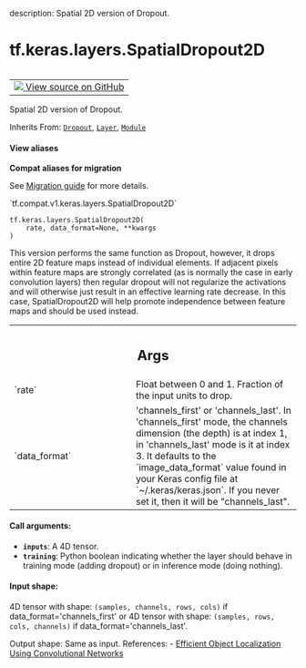 description: Spatial 2D version of Dropout.

<div itemscope itemtype="http://developers.google.com/ReferenceObject">
<meta itemprop="name" content="tf.keras.layers.SpatialDropout2D" />
<meta itemprop="path" content="Stable" />
<meta itemprop="property" content="__init__"/>
<meta itemprop="property" content="__new__"/>
</div>

# tf.keras.layers.SpatialDropout2D

<!-- Insert buttons and diff -->

<table class="tfo-notebook-buttons tfo-api nocontent" align="left">
<td>
  <a target="_blank" href="https://github.com/keras-team/keras/tree/v2.7.0/keras/layers/core/spatial_dropout.py#L63-L112">
    <img src="https://www.tensorflow.org/images/GitHub-Mark-32px.png" />
    View source on GitHub
  </a>
</td>
</table>



Spatial 2D version of Dropout.

Inherits From: [`Dropout`](../../../tf/keras/layers/Dropout.md), [`Layer`](../../../tf/keras/layers/Layer.md), [`Module`](../../../tf/Module.md)

<section class="expandable">
  <h4 class="showalways">View aliases</h4>
  <p>
<b>Compat aliases for migration</b>
<p>See
<a href="https://www.tensorflow.org/guide/migrate">Migration guide</a> for
more details.</p>
<p>`tf.compat.v1.keras.layers.SpatialDropout2D`</p>
</p>
</section>

<pre class="devsite-click-to-copy prettyprint lang-py tfo-signature-link">
<code>tf.keras.layers.SpatialDropout2D(
    rate, data_format=None, **kwargs
)
</code></pre>



<!-- Placeholder for "Used in" -->

This version performs the same function as Dropout, however, it drops
entire 2D feature maps instead of individual elements. If adjacent pixels
within feature maps are strongly correlated (as is normally the case in
early convolution layers) then regular dropout will not regularize the
activations and will otherwise just result in an effective learning rate
decrease. In this case, SpatialDropout2D will help promote independence
between feature maps and should be used instead.

<!-- Tabular view -->
 <table class="responsive fixed orange">
<colgroup><col width="214px"><col></colgroup>
<tr><th colspan="2"><h2 class="add-link">Args</h2></th></tr>

<tr>
<td>
`rate`
</td>
<td>
Float between 0 and 1. Fraction of the input units to drop.
</td>
</tr><tr>
<td>
`data_format`
</td>
<td>
'channels_first' or 'channels_last'. In 'channels_first' mode,
the channels dimension (the depth) is at index 1, in 'channels_last' mode
is it at index 3. It defaults to the `image_data_format` value found in
your Keras config file at `~/.keras/keras.json`. If you never set it, then
it will be "channels_last".
</td>
</tr>
</table>



#### Call arguments:


* <b>`inputs`</b>: A 4D tensor.
* <b>`training`</b>: Python boolean indicating whether the layer should behave in
  training mode (adding dropout) or in inference mode (doing nothing).


#### Input shape:

4D tensor with shape: `(samples, channels, rows, cols)` if
  data_format='channels_first'
or 4D tensor with shape: `(samples, rows, cols, channels)` if
  data_format='channels_last'.

Output shape: Same as input.
References: - [Efficient Object Localization Using Convolutional
    Networks](https://arxiv.org/abs/1411.4280)

